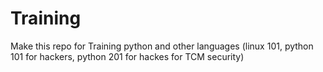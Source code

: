 # Training
Make this repo for Training python and other languages (linux 101, python 101 for hackers, python 201 for hackes for TCM security)

